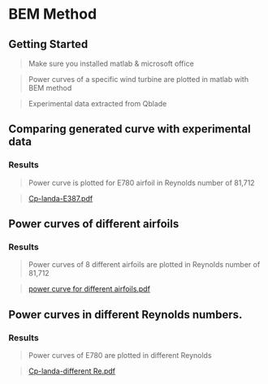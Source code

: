 # BEM Method
## Getting Started 

> Make sure you installed matlab & microsoft office

> Power curves of a specific wind turbine are plotted in matlab with BEM method

> Experimental data extracted from Qblade

 
## Comparing generated curve with experimental data

### Results
>Power curve is plotted for E780 airfoil in Reynolds number of 81,712

>[Cp-landa-E387.pdf](https://github.com/saslucfer/BEM-Method/files/10967505/Cp-landa-E387.pdf)


## Power curves of different airfoils

### Results
>Power curves of 8 different airfoils are plotted in Reynolds number of 81,712

>[power curve for different airfoils.pdf](https://github.com/saslucfer/BEM-Method/files/10967489/power.curve.for.different.airfoils.pdf)


## Power curves in different Reynolds numbers.

### Results
>Power curves of E780 are plotted in different Reynolds

>[Cp-landa-different Re.pdf](https://github.com/saslucfer/BEM-Method/files/10967494/Cp-landa-different.Re.pdf)

